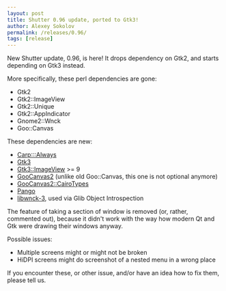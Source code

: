 ```yaml
---
layout: post
title: Shutter 0.96 update, ported to Gtk3!
author: Alexey Sokolov
permalink: /releases/0.96/
tags: [release]
---
```


New Shutter update, 0.96, is here! It drops dependency on Gtk2, and starts depending on Gtk3 instead.

More specifically, these perl dependencies are gone:
* Gtk2
* Gtk2::ImageView
* Gtk2::Unique
* Gtk2::AppIndicator
* Gnome2::Wnck
* Goo::Canvas

These dependencies are new:
* [Carp:::Always](https://metacpan.org/pod/Carp::Always)
* [Gtk3](https://metacpan.org/pod/Gtk3)
* [Gtk3::ImageView](https://metacpan.org/pod/Gtk3::ImageView) >= 9
* [GooCanvas2](https://metacpan.org/pod/GooCanvas2) (unlike old Goo::Canvas, this one is not optional anymore)
* [GooCanvas2::CairoTypes](https://metacpan.org/pod/GooCanvas2::CairoTypes)
* [Pango](https://metacpan.org/pod/Pango)
* [libwnck-3](https://gitlab.gnome.org/GNOME/libwnck), used via Glib Object Introspection

The feature of taking a section of window is removed (or, rather, commented out), because it didn't work with the way how modern Qt and Gtk were drawing their windows anyway.

Possible issues:
* Multiple screens might or might not be broken
* HiDPI screens might do screenshot of a nested menu in a wrong place

If you encounter these, or other issue, and/or have an idea how to fix them, please tell us.
